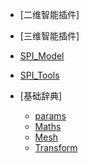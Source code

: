 <!-- docs/_sidebar.md -->

* [二维智能插件]

* [三维智能插件]
 * [SPI_Model](./Markdown\SPITool_Tools.md)
 * [SPI_Tools](./Markdown\SPITool_Tools.mdd)

* [基础辞典]
    * [params](./Markdown/Params.md)
    * [Maths](./Markdown/Maths.md)
    * [Mesh](./Markdown/Mesh.md)
    * [Transform](./Markdown/transform.md)

